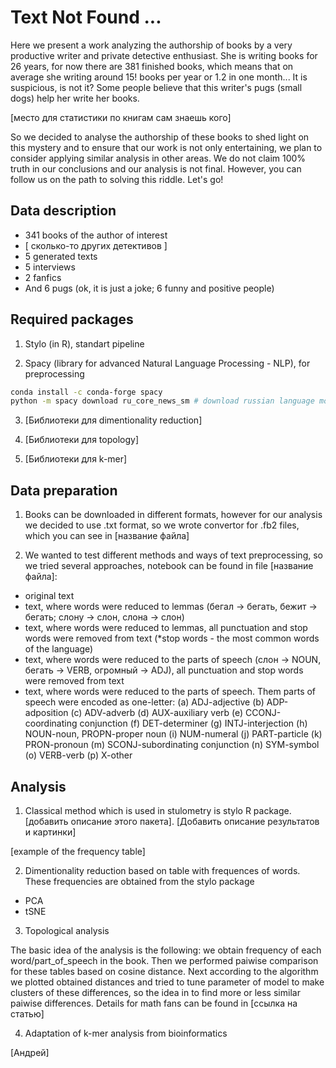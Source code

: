 # Text Not Found ...

Here we present a work analyzing the authorship of books by a very productive writer and private detective enthusiast. She is writing books for 26 years, for now there are 381 finished books, which means that on average she writing around 15! books per year or 1.2 in one month... It is suspicious, is not it? Some people believe that this writer's pugs (small dogs) help her write her books.

[место для статистики по книгам сам знаешь кого]

So we decided to analyse the authorship of these books to shed light on this mystery and to ensure that our work is not only entertaining, we plan to consider applying similar analysis in other areas.  We do not claim 100% truth in our conclusions and our analysis is not final. However, you can follow us on the path to solving this riddle. Let's go!

## Data description

- 341 books of the author of interest
- [ сколько-то других детективов ]
- 5 generated texts
- 5 interviews
- 2 fanfics
- And 6 pugs (ok, it is just a joke; 6 funny and positive people)

## Required packages

1) Stylo (in R), standart pipeline

2) Spacy (library for advanced Natural Language Processing - NLP), for preprocessing

```bash
conda install -c conda-forge spacy
python -m spacy download ru_core_news_sm # download russian language model
```

3) [Библиотеки для dimentionality reduction]

4) [Библиотеки для topology]

5) [Библиотеки для k-mer]

## Data preparation

1) Books can be downloaded in different formats, however for our analysis we decided to use .txt format, so we wrote convertor for .fb2 files, which you can see in [название файла]

2) We wanted to test different methods and ways of text preprocessing, so we tried several approaches, notebook can be found in file [название файла]:
- original text
- text, where words were reduced to lemmas (бегал → бегать, бежит → бегать; слону → слон, слона → слон)
- text, where words were reduced to lemmas, all punctuation and stop words were removed from text (*stop words - the most common words of the language)
- text, where words were reduced to the parts of speech (слон → NOUN, бегать → VERB, огромный → ADJ), all punctuation and stop words were removed from text
- text, where words were reduced to the parts of speech. Them parts of speech were encoded as one-letter:
(a) ADJ-adjective 
(b) ADP-adposition 
(c) ADV-adverb
(d) AUX-auxiliary verb 
(e) CCONJ-coordinating conjunction 
(f) DET-determiner 
(g) INTJ-interjection 
(h) NOUN-noun, PROPN-proper noun
(i) NUM-numeral 
(j) PART-particle
(k) PRON-pronoun
(m) SCONJ-subordinating conjunction
(n) SYM-symbol
(o) VERB-verb
(p) X-other

## Analysis

1) Classical method which is used in stulometry is stylo R package. [добавить описание этого пакета]. [Добавить описание результатов и картинки]

[example of the frequency table]

2) Dimentionality reduction based on table with frequences of words. These frequencies are obtained from the stylo package

- PCA
- tSNE

3) Topological analysis

The basic idea of the analysis is the following: we obtain frequency of each word/part_of_speech in the book. Then we performed paiwise comparison for these tables based on cosine distance. Next according to the algorithm we plotted obtained distances and tried to tune parameter of model to make clusters of these differences, so the idea in to find more or less similar paiwise differences. Details for math fans can be found in [ссылка на статью]


4) Adaptation of k-mer analysis from bioinformatics

[Андрей]